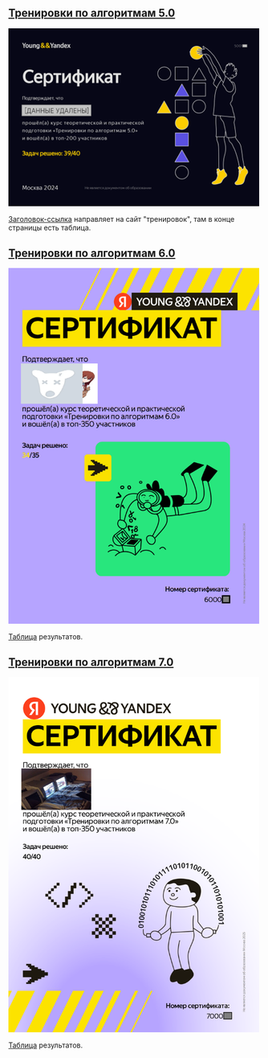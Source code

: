 ## [Тренировки по алгоритмам 5.0](https://yandex.ru/yaintern/training/algorithm-training_march_2024)
<img src="Безымянный_5.png" alt="certificat.png" style="width:500px;"/>


[Заголовок-ссылка](https://yandex.ru/yaintern/training/algorithm-training_march_2024) направляет на сайт "тренировок", там в конце страницы есть таблица.

## [Тренировки по алгоритмам 6.0](https://yandex.ru/yaintern/training/algorithm-training-october-2024)

<img src="Безымянный_6.png" alt="certificat.png" style="width:500px;"/>

[Таблица](https://yandex.ru/yaintern/training/results-algorithm-6) результатов.


## [Тренировки по алгоритмам 7.0](https://yandex.ru/yaintern/algorithm-training)

<img src="Безымянный_7.png" alt="certificat.png" style="width:500px;"/>

[Таблица](https://yandex.ru/yaintern/training/results-algorithm-7) результатов.

